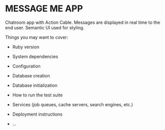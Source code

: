 # MESSAGE ME APP

Chatroom app with Action Cable. Messages are displayed in real time to the end user. Semantic UI used for styling.

Things you may want to cover:

* Ruby version

* System dependencies

* Configuration

* Database creation

* Database initialization

* How to run the test suite

* Services (job queues, cache servers, search engines, etc.)

* Deployment instructions

* ...
